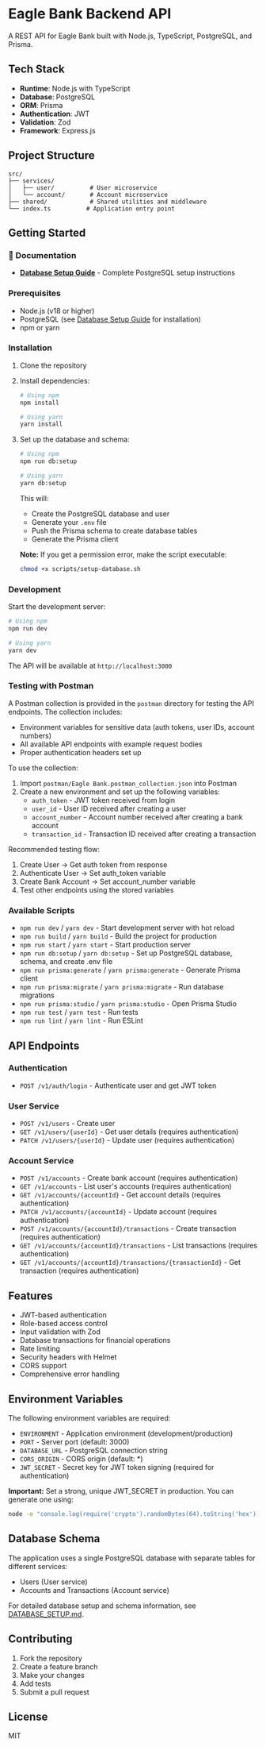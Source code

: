 # Eagle Bank Backend API

A REST API for Eagle Bank built with Node.js, TypeScript, PostgreSQL, and Prisma.

## Tech Stack

- **Runtime**: Node.js with TypeScript
- **Database**: PostgreSQL
- **ORM**: Prisma
- **Authentication**: JWT
- **Validation**: Zod
- **Framework**: Express.js

## Project Structure

```
src/
├── services/
│   ├── user/          # User microservice
│   └── account/       # Account microservice
├── shared/            # Shared utilities and middleware
└── index.ts          # Application entry point
```

## Getting Started

### 📖 Documentation

- **[Database Setup Guide](./DATABASE_SETUP.md)** - Complete PostgreSQL setup instructions

### Prerequisites

- Node.js (v18 or higher)
- PostgreSQL (see [Database Setup Guide](./DATABASE_SETUP.md) for installation)
- npm or yarn

### Installation

1. Clone the repository
2. Install dependencies:
   ```bash
   # Using npm
   npm install
   
   # Using yarn
   yarn install
   ```

3. Set up the database and schema:
   ```bash
   # Using npm
   npm run db:setup
   
   # Using yarn
   yarn db:setup
   ```
   This will:
   - Create the PostgreSQL database and user
   - Generate your `.env` file
   - Push the Prisma schema to create database tables
   - Generate the Prisma client
   
   **Note:** If you get a permission error, make the script executable:
   ```bash
   chmod +x scripts/setup-database.sh
   ```

### Development

Start the development server:
```bash
# Using npm
npm run dev

# Using yarn
yarn dev
```

The API will be available at `http://localhost:3000`

### Testing with Postman

A Postman collection is provided in the `postman` directory for testing the API endpoints. The collection includes:

- Environment variables for sensitive data (auth tokens, user IDs, account numbers)
- All available API endpoints with example request bodies
- Proper authentication headers set up

To use the collection:

1. Import `postman/Eagle Bank.postman_collection.json` into Postman
2. Create a new environment and set up the following variables:
   - `auth_token` - JWT token received from login
   - `user_id` - User ID received after creating a user
   - `account_number` - Account number received after creating a bank account
   - `transaction_id` - Transaction ID received after creating a transaction

Recommended testing flow:
1. Create User → Get auth token from response
2. Authenticate User → Set auth_token variable
3. Create Bank Account → Set account_number variable
4. Test other endpoints using the stored variables

### Available Scripts

- `npm run dev` / `yarn dev` - Start development server with hot reload
- `npm run build` / `yarn build` - Build the project for production
- `npm run start` / `yarn start` - Start production server
- `npm run db:setup` / `yarn db:setup` - Set up PostgreSQL database, schema, and create .env file
- `npm run prisma:generate` / `yarn prisma:generate` - Generate Prisma client
- `npm run prisma:migrate` / `yarn prisma:migrate` - Run database migrations
- `npm run prisma:studio` / `yarn prisma:studio` - Open Prisma Studio
- `npm run test` / `yarn test` - Run tests
- `npm run lint` / `yarn lint` - Run ESLint

## API Endpoints

### Authentication
- `POST /v1/auth/login` - Authenticate user and get JWT token

### User Service
- `POST /v1/users` - Create user
- `GET /v1/users/{userId}` - Get user details (requires authentication)
- `PATCH /v1/users/{userId}` - Update user (requires authentication)

### Account Service
- `POST /v1/accounts` - Create bank account (requires authentication)
- `GET /v1/accounts` - List user's accounts (requires authentication)
- `GET /v1/accounts/{accountId}` - Get account details (requires authentication)
- `PATCH /v1/accounts/{accountId}` - Update account (requires authentication)
- `POST /v1/accounts/{accountId}/transactions` - Create transaction (requires authentication)
- `GET /v1/accounts/{accountId}/transactions` - List transactions (requires authentication)
- `GET /v1/accounts/{accountId}/transactions/{transactionId}` - Get transaction (requires authentication)

## Features

- JWT-based authentication
- Role-based access control
- Input validation with Zod
- Database transactions for financial operations
- Rate limiting
- Security headers with Helmet
- CORS support
- Comprehensive error handling

## Environment Variables

The following environment variables are required:

- `ENVIRONMENT` - Application environment (development/production)
- `PORT` - Server port (default: 3000)
- `DATABASE_URL` - PostgreSQL connection string
- `CORS_ORIGIN` - CORS origin (default: *)
- `JWT_SECRET` - Secret key for JWT token signing (required for authentication)

**Important:** Set a strong, unique JWT_SECRET in production. You can generate one using:
```bash
node -e "console.log(require('crypto').randomBytes(64).toString('hex'))"
```

## Database Schema

The application uses a single PostgreSQL database with separate tables for different services:
- Users (User service)
- Accounts and Transactions (Account service)

For detailed database setup and schema information, see [DATABASE_SETUP.md](./DATABASE_SETUP.md).

## Contributing

1. Fork the repository
2. Create a feature branch
3. Make your changes
4. Add tests
5. Submit a pull request

## License

MIT 